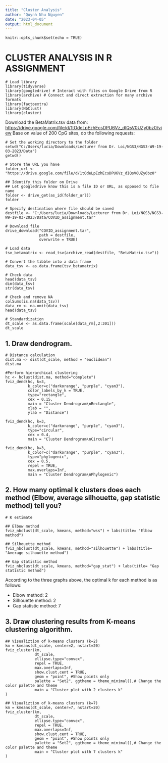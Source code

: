```yaml
---
title: "Cluster Analysis"
author: "Quynh Nhu Nguyen"
date: "2023-04-05"
output: html_document
---
```


```{r setup, include=FALSE}
knitr::opts_chunk$set(echo = TRUE)
```

# **CLUSTER ANALYSIS IN R ASSIGNMENT**

```{r}
# Load library 
library(tidyverse)
library(googledrive) # Interact with files on Google Drive from R
library(archive) # Connect and direct extraction for many archive formats
library(factoextra)
library(NbClust)
library(cluster)
```

Download the BetaMatrix.tsv data from: https://drive.google.com/file/d/1tOdeLpEzhEcsDPU6Vz_dIQsV0UZy0bz0/view Base on value of 200 CpG sites, do the following requests:

```{r}
# Set the working directory to the folder
setwd("C:/Users/lucia/Downloads/Lecturer from Dr. Loi/NGS3/NGS3-W9-19-03-2023/Data")
getwd()
```

```{r}
# Store the URL you have
folder_url <- "https://drive.google.com/file/d/1tOdeLpEzhEcsDPU6Vz_dIQsV0UZy0bz0"

## Identify this folder on Drive
## Let googledrive know this is a file ID or URL, as opposed to file name
folder <- drive_get(as_id(folder_url))
folder
```

```{r}
# Specify destination where file should be saved
destfile <- "C:/Users/lucia/Downloads/Lecturer from Dr. Loi/NGS3/NGS3-W9-19-03-2023/Data/COVID_assignment.tar"

# Download file
drive_download("COVID_assignment.tar", 
               path = destfile,
               overwrite = TRUE)
```
```{r}
# Load data 
tsv_betamatrix <- read_tsv(archive_read(destfile, "BetaMatrix.tsv")) 

# Convert the tibble into a data frame
data_tsv <- as.data.frame(tsv_betamatrix)

# Check data
head(data_tsv)
dim(data_tsv)
str(data_tsv)
```

```{r}
# Check and remove NA 
colSums(is.na(data_tsv))
data_rm <- na.omit(data_tsv)
head(data_tsv)
```

```{r}
# Standardization
dt_scale <- as.data.frame(scale(data_rm[,2:301]))
dt_scale
```

## 1. Draw dendrogram.

```{r}
# Distance calculation
dist.ma <- dist(dt_scale, method = "euclidean")
dist.ma
```

```{r}
#Perform hierarchical clustering
hc <- hclust(dist.ma, method="complete")
fviz_dend(hc, k=3,
          k_color=c("darkorange", "purple", "cyan3"),
          color_labels_by_k = TRUE,
          type="rectangle",
          cex = 0.15,
          main = "Cluster Dendrogram\nRectangle",
          xlab = "",
          ylab = "Distance")

fviz_dend(hc, k=3,
          k_color=c("darkorange", "purple", "cyan3"),
          type="circular",
          cex = 0.4,
          main = "Cluster Dendrogram\nCircular")

fviz_dend(hc, k=3,
          k_color=c("darkorange", "purple", "cyan3"),
          type="phylogenic",
          cex = 0.5,
          repel = TRUE,
          max.overlaps=Inf,
          main = "Cluster Dendrogram\nPhylogenic")
```

## 2. How many optimal k clusters does each method (Elbow, average silhouette, gap statistic method) tell you?

```{r}
# K estimate

## Elbow method
fviz_nbclust(dt_scale, kmeans, method="wss") + labs(title= "Elbow method")

## Silhouette method
fviz_nbclust(dt_scale, kmeans, method="silhouette") + labs(title= "Average silhouette method")

## Gap statistic method
fviz_nbclust(dt_scale, kmeans, method="gap_stat") + labs(title= "Gap statistic method")
```

According to the three graphs above, the optimal k for each method is as follows: 
- Elbow method: 2 
- Silhouette method: 2 
- Gap statistic method: 7

## 3. Draw clustering results from K-means clustering algorithm.

```{r}
## Visualiztion of k-means clusters (k=2)
km = kmeans(dt_scale, center=2, nstart=20)
fviz_cluster(km,
             dt_scale,
             ellipse.type="convex",
             repel = TRUE,
             max.overlaps=Inf,
             show.clust.cent = TRUE,
             geom = "point", #Show points only
             palette = "Set2", ggtheme = theme_minimal(),# Change the color palette and theme
             main = "Cluster plot with 2 clusters k"
)
```

```{r}
## Visualiztion of k-means clusters (k=7)
km = kmeans(dt_scale, center=7, nstart=20)
fviz_cluster(km,
             dt_scale,
             ellipse.type="convex",
             repel = TRUE,
             max.overlaps=Inf,
             show.clust.cent = TRUE,
             geom = "point", #Show points only
             palette = "Set2", ggtheme = theme_minimal(),# Change the color palette and theme
             main = "Cluster plot with 7 clusters k"
)
```
